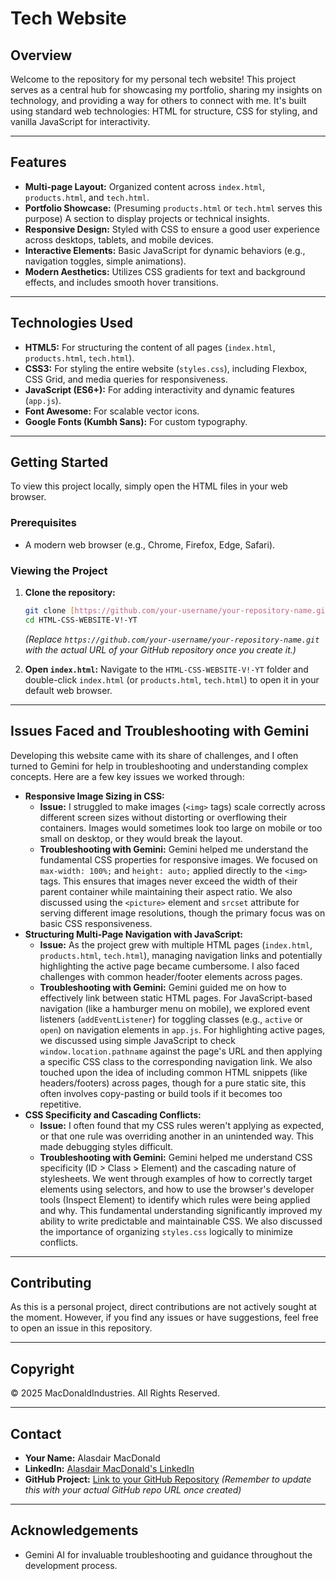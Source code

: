 # Tech Website

## Overview

Welcome to the repository for my personal tech website! This project serves as a central hub for showcasing my portfolio, sharing my insights on technology, and providing a way for others to connect with me. It's built using standard web technologies: HTML for structure, CSS for styling, and vanilla JavaScript for interactivity.

---

## Features

* **Multi-page Layout:** Organized content across `index.html`, `products.html`, and `tech.html`.
* **Portfolio Showcase:** (Presuming `products.html` or `tech.html` serves this purpose) A section to display projects or technical insights.
* **Responsive Design:** Styled with CSS to ensure a good user experience across desktops, tablets, and mobile devices.
* **Interactive Elements:** Basic JavaScript for dynamic behaviors (e.g., navigation toggles, simple animations).
* **Modern Aesthetics:** Utilizes CSS gradients for text and background effects, and includes smooth hover transitions.

---

## Technologies Used

* **HTML5:** For structuring the content of all pages (`index.html`, `products.html`, `tech.html`).
* **CSS3:** For styling the entire website (`styles.css`), including Flexbox, CSS Grid, and media queries for responsiveness.
* **JavaScript (ES6+):** For adding interactivity and dynamic features (`app.js`).
* **Font Awesome:** For scalable vector icons.
* **Google Fonts (Kumbh Sans):** For custom typography.

---

## Getting Started

To view this project locally, simply open the HTML files in your web browser.

### Prerequisites

* A modern web browser (e.g., Chrome, Firefox, Edge, Safari).

### Viewing the Project

1.  **Clone the repository:**
    ```bash
    git clone [https://github.com/your-username/your-repository-name.git](https://github.com/your-username/your-repository-name.git)
    cd HTML-CSS-WEBSITE-V!-YT
    ```
    *(Replace `https://github.com/your-username/your-repository-name.git` with the actual URL of your GitHub repository once you create it.)*

2.  **Open `index.html`:**
    Navigate to the `HTML-CSS-WEBSITE-V!-YT` folder and double-click `index.html` (or `products.html`, `tech.html`) to open it in your default web browser.

---

## Issues Faced and Troubleshooting with Gemini

Developing this website came with its share of challenges, and I often turned to Gemini for help in troubleshooting and understanding complex concepts. Here are a few key issues we worked through:

* **Responsive Image Sizing in CSS:**
    * **Issue:** I struggled to make images (`<img>` tags) scale correctly across different screen sizes without distorting or overflowing their containers. Images would sometimes look too large on mobile or too small on desktop, or they would break the layout.
    * **Troubleshooting with Gemini:** Gemini helped me understand the fundamental CSS properties for responsive images. We focused on `max-width: 100%;` and `height: auto;` applied directly to the `<img>` tags. This ensures that images never exceed the width of their parent container while maintaining their aspect ratio. We also discussed using the `<picture>` element and `srcset` attribute for serving different image resolutions, though the primary focus was on basic CSS responsiveness.
* **Structuring Multi-Page Navigation with JavaScript:**
    * **Issue:** As the project grew with multiple HTML pages (`index.html`, `products.html`, `tech.html`), managing navigation links and potentially highlighting the active page became cumbersome. I also faced challenges with common header/footer elements across pages.
    * **Troubleshooting with Gemini:** Gemini guided me on how to effectively link between static HTML pages. For JavaScript-based navigation (like a hamburger menu on mobile), we explored event listeners (`addEventListener`) for toggling classes (e.g., `active` or `open`) on navigation elements in `app.js`. For highlighting active pages, we discussed using simple JavaScript to check `window.location.pathname` against the page's URL and then applying a specific CSS class to the corresponding navigation link. We also touched upon the idea of including common HTML snippets (like headers/footers) across pages, though for a pure static site, this often involves copy-pasting or build tools if it becomes too repetitive.
* **CSS Specificity and Cascading Conflicts:**
    * **Issue:** I often found that my CSS rules weren't applying as expected, or that one rule was overriding another in an unintended way. This made debugging styles difficult.
    * **Troubleshooting with Gemini:** Gemini helped me understand CSS specificity (ID > Class > Element) and the cascading nature of stylesheets. We went through examples of how to correctly target elements using selectors, and how to use the browser's developer tools (Inspect Element) to identify which rules were being applied and why. This fundamental understanding significantly improved my ability to write predictable and maintainable CSS. We also discussed the importance of organizing `styles.css` logically to minimize conflicts.

---

## Contributing

As this is a personal project, direct contributions are not actively sought at the moment. However, if you find any issues or have suggestions, feel free to open an issue in this repository.

---

## Copyright

© 2025 MacDonaldIndustries. All Rights Reserved.

---

## Contact

* **Your Name:** Alasdair MacDonald
* **LinkedIn:** [Alasdair MacDonald's LinkedIn](http://www.linkedin.com/in/alasdair-macdonald-60b178326)
* **GitHub Project:** [Link to your GitHub Repository](https://github.com/your-username/HTML-CSS-WEBSITE-V!-YT) *(Remember to update this with your actual GitHub repo URL once created)*


---

## Acknowledgements

* Gemini AI for invaluable troubleshooting and guidance throughout the development process.
